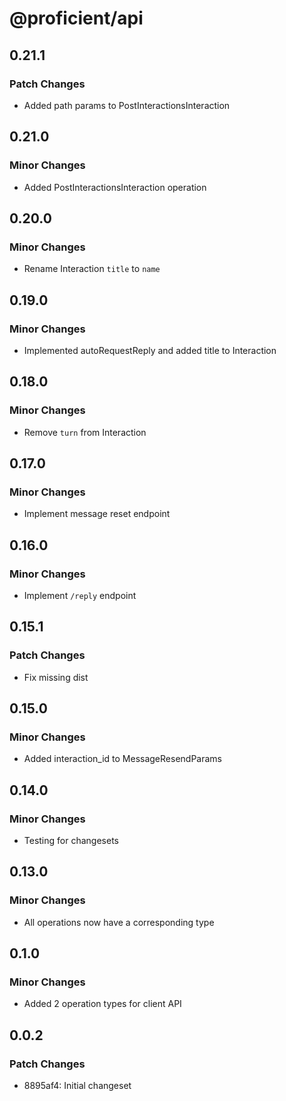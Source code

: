 # @proficient/api

## 0.21.1

### Patch Changes

- Added path params to PostInteractionsInteraction

## 0.21.0

### Minor Changes

- Added PostInteractionsInteraction operation

## 0.20.0

### Minor Changes

- Rename Interaction `title` to `name`

## 0.19.0

### Minor Changes

- Implemented autoRequestReply and added title to Interaction

## 0.18.0

### Minor Changes

- Remove `turn` from Interaction

## 0.17.0

### Minor Changes

- Implement message reset endpoint

## 0.16.0

### Minor Changes

- Implement `/reply` endpoint

## 0.15.1

### Patch Changes

- Fix missing dist

## 0.15.0

### Minor Changes

- Added interaction_id to MessageResendParams

## 0.14.0

### Minor Changes

- Testing for changesets

## 0.13.0

### Minor Changes

- All operations now have a corresponding type

## 0.1.0

### Minor Changes

- Added 2 operation types for client API

## 0.0.2

### Patch Changes

- 8895af4: Initial changeset
